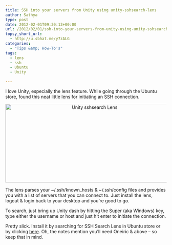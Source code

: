 ```yaml
---
title: SSH into your servers from Unity using unity-sshsearch-lens
author: Sathya
type: post
date: 2012-02-01T09:30:13+00:00
url: /2012/02/01/ssh-into-your-servers-from-unity-using-unity-sshsearch-lens/
topsy_short_url:
  - http://u.sbhat.me/y7zALG
categories:
  - "Tips &amp; How-To's"
tags:
  - lens
  - ssh
  - Ubuntu
  - Unity

---
```

I love Unity, especially the lens feature. While going through the Ubuntu store, found this neat little lens for initiating an SSH connection.

<p style="text-align: center;">
  <a href="http://i.imgur.com/d7tX0.jpg"><img class="aligncenter" title="Unity sshsearch Lens" src="http://i.imgur.com/d7tX0.jpg" alt="Unity sshsearch Lens" width="542" height="245" /></a>
</p>

<p style="text-align: left;">
  The lens parses your ~/.ssh/known_hosts & ~/.ssh/config files and provides you with a list of servers that you can connect to. Just install the lens, logout & login back to your desktop and you&#8217;re good to go.
</p>

<p style="text-align: left;">
  To search, just bring up Unity dash by hitting the Super (aka Windows) key, type either the username or host and just hit enter to initiate the connection.
</p>

<p style="text-align: left;">
  Pretty slick. Install it by searching for SSH Search Lens in Ubuntu store or by clicking <a title="Unity Lens SSH Search" href="http://apt.ubuntu.com/p/unity-lens-sshsearch">here</a>. Oh, the notes mention you&#8217;ll need Oneiric & above &#8211; so keep that in mind.
</p>

<p style="text-align: left;">